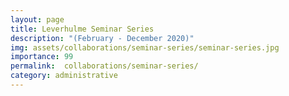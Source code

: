 ```yaml
---
layout: page
title: Leverhulme Seminar Series
description: "(February - December 2020)"
img: assets/collaborations/seminar-series/seminar-series.jpg
importance: 99
permalink:  collaborations/seminar-series/
category: administrative
---
```

